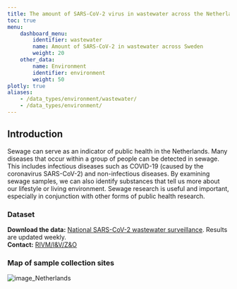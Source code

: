 ```yaml
---
title: The amount of SARS-CoV-2 virus in wastewater across the Netherlands
toc: true
menu:
    dashboard_menu:
        identifier: wastewater
        name: Amount of SARS-CoV-2 in wastewater across Sweden
        weight: 20
    other_data:
        name: Environment
        identifier: environment
        weight: 50
plotly: true
aliases:
    - /data_types/environment/wastewater/
    - /data_types/environment/
---
```


## Introduction

Sewage can serve as an indicator of public health in the Netherlands. Many diseases that occur within a group of people can be detected in sewage. This includes infectious diseases such as COVID-19 (caused by the coronavirus SARS-CoV-2) and non-infectious diseases. By examining sewage samples, we can also identify substances that tell us more about our lifestyle or living environment. Sewage research is useful and important, especially in conjunction with other forms of public health research.

### Dataset

**Download the data:** [National SARS-CoV-2 wastewater surveillance](https://data.rivm.nl/meta/srv/eng/catalog.search;jsessionid=5C4F23F31DC8B4F5CF0DFE1849EA5BB3#/metadata/a2960b68-9d3f-4dc3-9485-600570cd52b9). Results are updated weekly.\
**Contact:** [RIVM/I&V/Z&O](mailto:afvalwatersurveillance@rivm.nl)

### Map of sample collection sites

![image_Netherlands](https://data.rivm.nl/meta/srv/api/records/a2960b68-9d3f-4dc3-9485-600570cd52b9/extents.png?mapsrs=epsg:3857&width=300)

